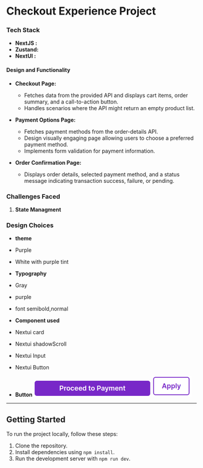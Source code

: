 # Checkout Experience Project

### Tech Stack

- **NextJS :**
- **Zustand:**
- **NextUI :**

#### Design and Functionality

- **Checkout Page:**

  - Fetches data from the provided API and displays cart items, order summary, and a call-to-action button.
  - Handles scenarios where the API might return an empty product list.

- **Payment Options Page:**

  - Fetches payment methods from the order-details API.
  - Design visually engaging page allowing users to choose a preferred payment method.
  - Implements form validation for payment information.

- **Order Confirmation Page:**
  - Displays order details, selected payment method, and a status message indicating transaction success, failure, or pending.

### Challenges Faced

1. **State Managment**

### Design Choices

- **theme**
- Purple
- White with purple tint
- **Typography**
- Gray
- purple
- font semibold,normal
- **Component used**
- Nextui card
- Nextui shadowScroll
- Nextui Input
- Nextui Button

- **Button**
  ![Alt text](<Screenshot from 2023-12-21 18-55-33.png>)
  ![Alt text](<Screenshot from 2023-12-21 18-56-02.png>)

---

## Getting Started

To run the project locally, follow these steps:

1. Clone the repository.
2. Install dependencies using `npm install`.
3. Run the development server with `npm run dev`.
